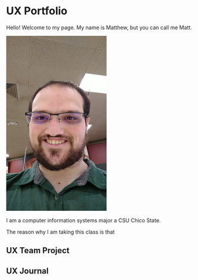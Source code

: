 # UX Portfolio
Hello! Welcome to my page.
My name is Matthew, but you can call me Matt.

<a href="assets/12326.jpeg"><img src="assets/12326.jpeg" width="270" height="470"/></a>

I am a computer information systems major a CSU Chico State. 

The reason why I am taking this class is that 

## UX Team Project


## UX Journal

